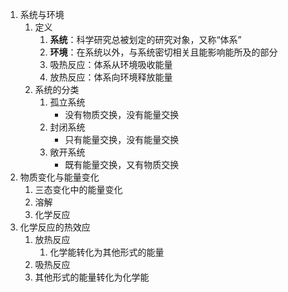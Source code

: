1. 系统与环境
	1. 定义
		1. **系统**：科学研究总被划定的研究对象，又称“体系”
		2. **环境**：在系统以外，与系统密切相关且能影响能所及的部分
		3. 吸热反应：体系从环境吸收能量
		4. 放热反应：体系向环境释放能量
	2. 系统的分类
		1. 孤立系统
			- 没有物质交换，没有能量交换
		2. 封闭系统
			- 只有能量交换，没有能量交换
		3. 敞开系统
			- 既有能量交换，又有物质交换
2. 物质变化与能量变化
	1. 三态变化中的能量变化
	2. 溶解
	3. 化学反应
3. 化学反应的热效应
	1. 放热反应
		1. 化学能转化为其他形式的能量
	2. 吸热反应
	3. 其他形式的能量转化为化学能